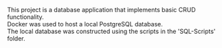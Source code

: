 This project is a database application that implements basic CRUD functionality.<br>
Docker was used to host a local PostgreSQL database.<br>
The local database was constructed using the scripts in the 'SQL-Scripts' folder.
